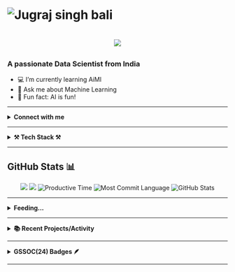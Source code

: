 

<h1 align="center">
    <p align="left"> <img src="https://komarev.com/ghpvc/?username=jugrajsinghbali&label=Profile%20views&color=0e75b6&style=flat" alt="Jugraj singh bali" /> </p>
    <img src="https://readme-typing-svg.herokuapp.com/?font=Silkscreen&size=35&center=true&vCenter=true&width=500&height=70&duration=4000&lines=Hi+There!+👋;+I'm+Jugraj+Singh!;" />
</h1>

<h3>A passionate Data Scientist from India</h3>


- 💻  I’m currently learning AiMl
- 💬 Ask me about Machine Learning
- 🤖 Fun fact: AI is fun!

---

<details>
<summary><b>Connect with me</b></summary>
<br>
<a href="https://www.linkedin.com/in/jugraj-singh-117994268/" target="blank"><img align="center" src="https://github.com/dheereshagrwal/colored-icons/blob/master/public/logos/linkedin/linkedin-horizontal.svg" alt="LinkedIn" height="90" width="100" /></a>

</details>

---

<details>
<summary><b>⚒️ Tech Stack ⚒️</b></summary>
<br>
<div align="center">
    <code><img width="50" src="https://github.com/onemarc/tech-icons/blob/main/icons/jupyter-light.svg" alt="Jupyter Notebook" title="Jupyter Notebook"/></code>
    <code><img width="50" src="https://github.com/tandpfun/skill-icons/blob/main/icons/VSCode-Light.svg" alt="Visual Studio Code" title="Visual Studio Code"/></code>
    <code><img width="50" src="https://github.com/onemarc/tech-icons/blob/main/icons/googlecolaboratory-light.svg" alt="Google Colaboratory" title="Google Colaboratory"/></code>
    <code><img width="50" src="https://github.com/tandpfun/skill-icons/blob/main/icons/javascript.svg" alt="JavaScript" title="JavaScript"/></code>
    <!-- Add more tech icons as necessary -->
</div>
</details>

---

<h2>GitHub Stats 📊</h2>
<div align="center">
    <img width="500" src="http://github-profile-summary-cards.vercel.app/api/cards/profile-details?username=jugrajsinghbali&theme=github"/>
    <img width="243" src="http://github-profile-summary-cards.vercel.app/api/cards/repos-per-language?username=jugrajsinghbali&theme=github"/>
    <img width="243" src="http://github-profile-summary-cards.vercel.app/api/cards/productive-time?username=jugrajsinghbali&theme=github" alt="Productive Time" />
    <img width="243" src="http://github-profile-summary-cards.vercel.app/api/cards/most-commit-language?username=jugrajsinghbali&theme=github" alt="Most Commit Language" />
    <img width="243" src="http://github-profile-summary-cards.vercel.app/api/cards/stats?username=jugrajsinghbali&theme=github" alt="GitHub Stats" />
</div>

---

<details>
<summary><b>Feeding...</b></summary>
<br>
<img src="https://raw.githubusercontent.com/jugrajsinghbali/ISmokeData/output/github-contribution-grid-snake-dark.svg" alt="Snake animation"/>
</details>

---

<details>
<summary><b>📚 Recent Projects/Activity</b></summary>
<br>
<ul>
    <li>🎐 <a href="https://github.com/GSSoC24">Contribute in GSSoC'24</a></li>
    <li>🎐 Working on ekart airecommendation Project</li>
</ul>
</details>

---

<details>
<summary><b>GSSOC(24) Badges 🪶</b></summary>
<br>
<div style='display:flex; align-items:center; gap: 10px;' align='center'>
    <img src="https://raw.githubusercontent.com/girlscript/gssoc-website-new/main/public/badges/postman.png" width="100px" height="100px" />
    <img src="https://github.com/girlscript/gssoc-website-new/blob/main/public/badges/1.png" width="100px" height="100px" />
    <img src="https://github.com/girlscript/gssoc-website-new/blob/main/public/badges/2.png" width="100px" height="100px" />
    <!-- Add more badges as necessary -->
</div>
</details>

---



<!--
### 🔝 Top Contributed Repo
![](https://github-contributor-stats.vercel.app/api?username=jugrajsinghbali&limit=5&theme=dark&combine_all_yearly_contributions=true)
-->

